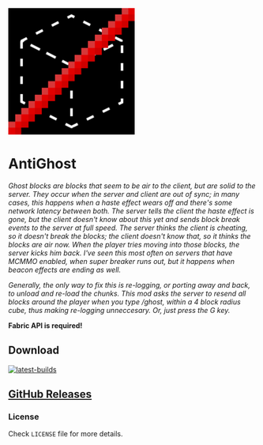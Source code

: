 <img src="logo.png" width="256" />

# AntiGhost
<em>Ghost blocks are blocks that seem to be air to the client, but are solid to the server. They occur when the server and client are out of sync; in many cases, this happens when a haste effect wears off and there's some network latency between both. 
The server tells the client the haste effect is gone, but the client doesn't know about this yet and sends block break events to the server at full speed. 
The server thinks the client is cheating, so it doesn't break the blocks; the client doesn't know that, so it thinks the blocks are air now. When the player tries moving into those blocks, the server kicks him back.
I've seen this most often on servers that have MCMMO enabled, when super breaker runs out, but it happens when beacon effects are ending as well.

Generally, the only way to fix this is re-logging, or porting away and back, to unload and re-load the chunks. This mod asks the server to resend all blocks around the player when you type /ghost, within a 4 block radius cube, thus making re-logging unneccesary. Or, just press the G key.</em>

**Fabric API is required!**

## Download
[![latest-builds](https://github.com/shateq/AntiGhost/actions/workflows/ci.yml/badge.svg)](https://github.com/shateq/AntiGhost/actions/workflows/ci.yml)

[GitHub Releases](https://github.com/shateq/AntiGhost/releases)
---
### License
Check `LICENSE` file for more details.
